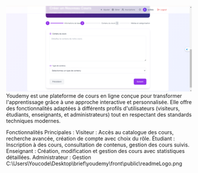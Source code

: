![image description](https://github.com/yassine-jarir/youdemy/blob/main/front/public/readmeLogo.png)
Youdemy est une plateforme de cours en ligne conçue pour transformer l'apprentissage grâce à une approche interactive et personnalisée. Elle offre des fonctionnalités adaptées à différents profils d'utilisateurs (visiteurs, étudiants, enseignants, et administrateurs) tout en respectant des standards techniques modernes.

Fonctionnalités Principales :
Visiteur : Accès au catalogue des cours, recherche avancée, création de compte avec choix du rôle.
Étudiant : Inscription à des cours, consultation de contenus, gestion des cours suivis.
Enseignant : Création, modification et gestion des cours avec statistiques détaillées.
Administrateur : Gestion C:\Users\Youcode\Desktop\brief\youdemy\front\public\readmeLogo.png
